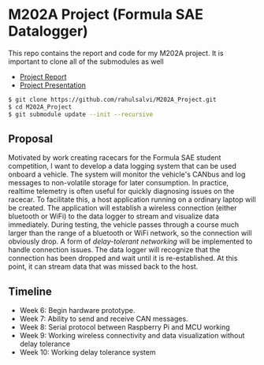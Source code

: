 # M202A Project (Formula SAE Datalogger)

This repo contains the report and code for my M202A project. It is important to
clone all of the submodules as well

 - [Project Report](https://rahulsalvi.github.io/M202A_Project/)
 - [Project Presentation](https://www.youtube.com/watch?v=Euvlaq-4Kus&feature=youtu.be)

```bash
$ git clone https://github.com/rahulsalvi/M202A_Project.git
$ cd M202A_Project
$ git submodule update --init --recursive
```

## Proposal

Motivated by work creating racecars for the Formula SAE student competition, I
want to develop a data logging system that can be used onboard a vehicle. The
system will monitor the vehicle's CANbus and log messages to non-volatile
storage for later consumption. In practice, realtime telemetry is often useful
for quickly diagnosing issues on the racecar. To facilitate this, a host
application running on a ordinary laptop will be created. The application will
establish a wireless connection (either bluetooth or WiFi) to the data logger
to stream and visualize data immediately. During testing, the vehicle passes
through a course much larger than the range of a bluetooth or WiFi network, so
the connection will obviously drop. A form of *delay-tolerant networking* will
be implemented to handle connection issues. The data logger will recognize that
the connection has been dropped and wait until it is re-established. At this
point, it can stream data that was missed back to the host.

## Timeline
 - Week 6: Begin hardware prototype.
 - Week 7: Ability to send and receive CAN messages.
 - Week 8: Serial protocol between Raspberry Pi and MCU working
 - Week 9: Working wireless connectivity and data visualization without delay
   tolerance
 - Week 10: Working delay tolerance system
